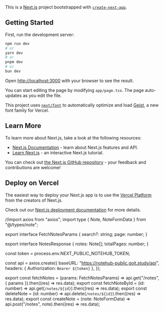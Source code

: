 This is a [Next.js](https://nextjs.org) project bootstrapped with [`create-next-app`](https://nextjs.org/docs/app/api-reference/cli/create-next-app).

## Getting Started

First, run the development server:

```bash
npm run dev
# or
yarn dev
# or
pnpm dev
# or
bun dev
```

Open [http://localhost:3000](http://localhost:3000) with your browser to see the result.

You can start editing the page by modifying `app/page.tsx`. The page auto-updates as you edit the file.

This project uses [`next/font`](https://nextjs.org/docs/app/building-your-application/optimizing/fonts) to automatically optimize and load [Geist](https://vercel.com/font), a new font family for Vercel.

## Learn More

To learn more about Next.js, take a look at the following resources:

- [Next.js Documentation](https://nextjs.org/docs) - learn about Next.js features and API.
- [Learn Next.js](https://nextjs.org/learn) - an interactive Next.js tutorial.

You can check out [the Next.js GitHub repository](https://github.com/vercel/next.js) - your feedback and contributions are welcome!

## Deploy on Vercel

The easiest way to deploy your Next.js app is to use the [Vercel Platform](https://vercel.com/new?utm_medium=default-template&filter=next.js&utm_source=create-next-app&utm_campaign=create-next-app-readme) from the creators of Next.js.

Check out our [Next.js deployment documentation](https://nextjs.org/docs/app/building-your-application/deploying) for more details.

//import axios from "axios";
import type { Note, NoteFormData } from "@/types/note";

export interface FetchNotesParams {
search?: string;
page: number;
}

export interface NotesResponse {
notes: Note[];
totalPages: number;
}

const token = process.env.NEXT_PUBLIC_NOTEHUB_TOKEN;

const api = axios.create({
baseURL: "https://notehub-public.goit.study/api",
headers: { Authorization: `Bearer ${token}` },
});

export const fetchNotes = (params: FetchNotesParams) =>
api.get<NotesResponse>("/notes", { params }).then((res) => res.data);
export const fetchNoteById = (id: number) =>
api.get<Note>(`/notes/${id}`).then((res) => res.data);
export const deleteNote = (id: number) =>
api.delete<Note>(`/notes/${id}`).then((res) => res.data);
export const createNote = (note: NoteFormData) =>
api.post<Note>("/notes", note).then((res) => res.data);
